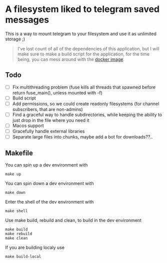 # A filesystem liked to telegram saved messages

This is a way to mount telegram to your filesystem and use it as unlimited storage ;) 

> I've lost count of all of the dependencies of this application, but I will make sure to make a build script for the application, for the time being, you can mess around with the [docker image](#Makefile).

## Todo
- [ ] Fix multithreading problem (fuse kills all threads that spawned before return fuse_main(), unless mounted with -f)
- [ ] Build script
- [ ] Add permissions, so we could create readonly filesystems (for channel subscribers, that are non-admins)
- [ ] Find a graceful way to handle subdirectories, while keeping the ability to just drop in the file where you need it
- [ ] Macos support
- [ ] Gracefully handle external libraries
- [ ] Separate large files into chunks, maybe add a bot for downloads??..

## Makefile

You can spin up a dev environment with

```shell
make up
```

You can spin down a dev environment with

```shell
make down
```

Enter the shell of the dev environment with

```shell
make shell
```

Use make build, rebuild and clean, to build in the dev environment

```shell
make build
make rebuild
make clean
```

If you are building localy use

```shell
make build-local
```
